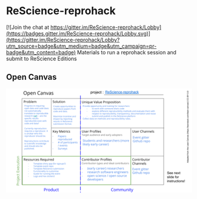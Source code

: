 # ReScience-reprohack

[![Join the chat at https://gitter.im/ReScience-reprohack/Lobby](https://badges.gitter.im/ReScience-reprohack/Lobby.svg)](https://gitter.im/ReScience-reprohack/Lobby?utm_source=badge&utm_medium=badge&utm_campaign=pr-badge&utm_content=badge)
Materials to run a reprohack session and submit to ReScience Editions


## Open Canvas


<img src="assets/open_canvas.svg">
